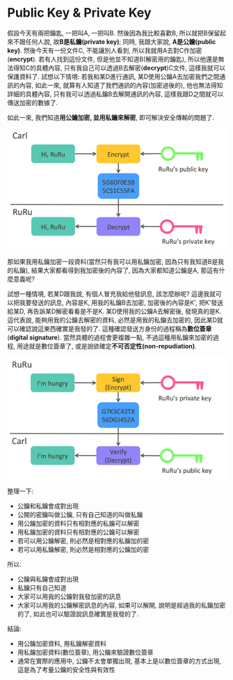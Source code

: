 # Public Key & Private Key

假設今天有兩把鑰匙, 一把叫A, 一把叫B. 然後因為我比較喜歡B, 所以就把B保留起來不跟任何人說, 故**B是私鑰\(private key\)**; 同時, 我跟大家說, **A是公鑰\(public key\)**. 然後今天有一份文件C, 不能讓別人看到, 所以我就用A去對C作加密\(**encrypt**\). 若有人找到這份文件, 但是他並不知道B\(解密用的鑰匙\), 所以他還是無法得知C的具體內容, 只有我自己可以透過B去解密\(**decrypt**\)C文件, 這樣我就可以保護資料了. 試想以下情境: 若我和某D進行通訊, 某D使用公鑰A去加密我們之間通訊的內容, 如此一來, 就算有人知道了我們通訊的內容\(加密過後的\), 他也無法得知詳細的具體內容, 只有我可以透過私鑰B去解開通訊的內容, 這樣我跟D之間就可以傳送加密的數據了.

如此一來, 我們知道**用公鑰加密, 並用私鑰來解密**, 即可解決安全傳輸的問題了.

![](/assets/publickey_privatekey001.png)

那如果我用私鑰加密一段資料\(當然只有我可以用私鑰加密, 因為只有我知道B是我的私鑰\), 結果大家都看得到我加密後的內容了, 因為大家都知道公鑰是A, 那這有什麼意義呢?

試想一種情境, 若某D跟我說, 有個人冒充我給他發訊息, 該怎麼辦呢? 這邊我就可以把我要發送的訊息, 內容是K, 用我的私鑰B去加密, 加密後的內容是K', 把K'發送給某D, 再告訴某D解密看看是不是K. 某D使用我的公鑰A去解密後, 發現真的是K. 這代表說, 能夠用我的公鑰去解密的資料, 必然是用我的私鑰去加密的, 因此某D就可以確認說這東西確實是我發的了. 這種確認發送方身份的過程稱為**數位簽章**\(**digital signature**\). 當然具體的過程會更複雜一點, 不過這種用私鑰來加密的過程, 用途就是數位簽章了, 或是說欲確定**不可否定性\(non-repudiation\)**.

![](/assets/digital_signature.png)

整理一下:

* 公鑰和私鑰會成對出現
* 公開的密鑰叫做公鑰, 只有自己知道的叫做私鑰
* 用公鑰加密的資料只有相對應的私鑰可以解密
* 用私鑰加密的資料只有相對應的公鑰可以解密
* 若可以用公鑰解密, 則必然是相對應的私鑰加的密
* 若可以用私鑰解密, 則必然是相對應的公鑰加的密

所以:

* 公鑰與私鑰會成對出現
* 私鑰只有自己知道
* 大家可以用我的公鑰對我發加密的訊息
* 大家可以用我的公鑰解密訊息的內容, 如果可以解開, 說明是經過我的私鑰加密的了, 如此也可以驗證說訊息確實是我發的了.

結論:

* 用公鑰加密資料, 用私鑰解密資料
* 用私鑰加密資料\(數位簽章\), 用公鑰來驗證數位簽章
* 通常在實際的應用中, 公鑰不太會單獨出現, 基本上是以數位簽章的方式出現, 這是為了考量公鑰的安全性與有效性



